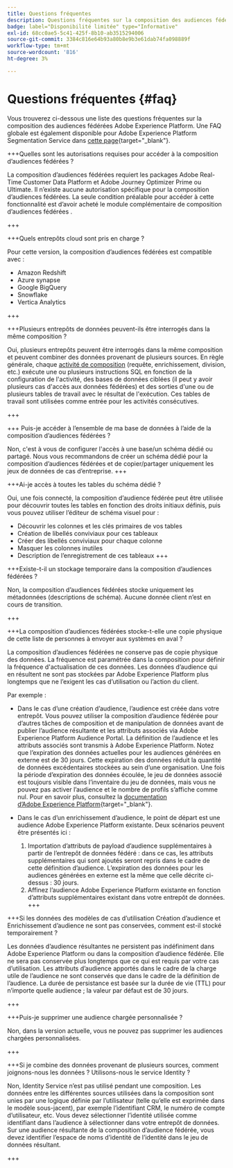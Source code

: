 ```yaml
---
title: Questions fréquentes
description: Questions fréquentes sur la composition des audiences fédérées Adobe Experience Platform
badge: label="Disponibilité limitée" type="Informative"
exl-id: 68cc0ae5-5c41-425f-8b10-ab3515294006
source-git-commit: 3384c816e64b93a80b8e9b3e61dab74fa098889f
workflow-type: tm+mt
source-wordcount: '816'
ht-degree: 3%

---
```


# Questions fréquentes {#faq}

Vous trouverez ci-dessous une liste des questions fréquentes sur la composition des audiences fédérées Adobe Experience Platform. Une FAQ globale est également disponible pour Adobe Experience Platform Segmentation Service dans [cette page](https://experienceleague.adobe.com/en/docs/experience-platform/segmentation/faq){target="_blank"}.


+++Quelles sont les autorisations requises pour accéder à la composition d’audiences fédérées ?

La composition d’audiences fédérées requiert les packages Adobe Real-Time Customer Data Platform et Adobe Journey Optimizer Prime ou Ultimate. Il n’existe aucune autorisation spécifique pour la composition d’audiences fédérées. La seule condition préalable pour accéder à cette fonctionnalité est d’avoir acheté le module complémentaire de composition d’audiences fédérées .

+++

+++Quels entrepôts cloud sont pris en charge ?

Pour cette version, la composition d’audiences fédérées est compatible avec :

* Amazon Redshift
* Azure synapse
* Google BigQuery
* Snowflake
* Vertica Analytics

+++


+++Plusieurs entrepôts de données peuvent-ils être interrogés dans la même composition ?

Oui, plusieurs entrepôts peuvent être interrogés dans la même composition et peuvent combiner des données provenant de plusieurs sources.  En règle générale, chaque [activité de composition](../compositions/orchestrate-activities.md) (requête, enrichissement, division, etc.) exécute une ou plusieurs instructions SQL en fonction de la configuration de l&#39;activité, des bases de données ciblées (il peut y avoir plusieurs cas d&#39;accès aux données fédérées) et des sorties d&#39;une ou de plusieurs tables de travail avec le résultat de l&#39;exécution. Ces tables de travail sont utilisées comme entrée pour les activités consécutives.

+++

+++ Puis-je accéder à l’ensemble de ma base de données à l’aide de la composition d’audiences fédérées ?

Non, c&#39;est à vous de configurer l&#39;accès à une base/un schéma dédié ou partagé. Nous vous recommandons de créer un schéma dédié pour la composition d’audiences fédérées et de copier/partager uniquement les jeux de données de cas d’entreprise.
+++



+++Ai-je accès à toutes les tables du schéma dédié ?

Oui, une fois connecté, la composition d’audience fédérée peut être utilisée pour découvrir toutes les tables en fonction des droits initiaux définis, puis vous pouvez utiliser l’éditeur de schéma visuel pour :

* Découvrir les colonnes et les clés primaires de vos tables
* Création de libellés conviviaux pour ces tableaux
* Créer des libellés conviviaux pour chaque colonne
* Masquer les colonnes inutiles
* Description de l’enregistrement de ces tableaux
+++


+++Existe-t-il un stockage temporaire dans la composition d’audiences fédérées ?

Non, la composition d’audiences fédérées stocke uniquement les métadonnées (descriptions de schéma). Aucune donnée client n’est en cours de transition. <!--The Audience export flow is done directly from Adobe Experience Platform Audience Portal (via [Destination](../connections/destinations.md)) to the customer database. The creation and update flow is done directly from your data warehouse database to Adobe Experience Platform Audience Portal.-->

+++

+++La composition d’audiences fédérées stocke-t-elle une copie physique de cette liste de personnes à envoyer aux systèmes en aval ?

La composition d’audiences fédérées ne conserve pas de copie physique des données. La fréquence est paramétrée dans la composition pour définir la fréquence d&#39;actualisation de ces données. Les données d’audience qui en résultent ne sont pas stockées par Adobe Experience Platform plus longtemps que ne l’exigent les cas d’utilisation ou l’action du client.

Par exemple :

* Dans le cas d’une création d’audience, l’audience est créée dans votre entrepôt. Vous pouvez utiliser la composition d’audience fédérée pour d’autres tâches de composition et de manipulation de données avant de publier l’audience résultante et les attributs associés via Adobe Experience Platform Audience Portal. La définition de l’audience et les attributs associés sont transmis à Adobe Experience Platform.
Notez que l’expiration des données actuelles pour les audiences générées en externe est de 30 jours. Cette expiration des données réduit la quantité de données excédentaires stockées au sein d’une organisation. Une fois la période d’expiration des données écoulée, le jeu de données associé est toujours visible dans l’inventaire du jeu de données, mais vous ne pouvez pas activer l’audience et le nombre de profils s’affiche comme nul. Pour en savoir plus, consultez la [documentation d’Adobe Experience Platform](https://experienceleague.adobe.com/en/docs/experience-platform/segmentation/faq#how-long-do-externally-generated-audiences-last-for){target="_blank"}.

* Dans le cas d’un enrichissement d’audience, le point de départ est une audience Adobe Experience Platform existante. Deux scénarios peuvent être présentés ici :
   1. Importation d’attributs de payload d’audience supplémentaires à partir de l’entrepôt de données fédéré : dans ce cas, les attributs supplémentaires qui sont ajoutés seront repris dans le cadre de cette définition d’audience. L’expiration des données pour les audiences générées en externe est la même que celle décrite ci-dessus : 30 jours.
   1. Affinez l’audience Adobe Experience Platform existante en fonction d’attributs supplémentaires existant dans votre entrepôt de données. <!--For example, you have an audience of customers who have shown interest in a particular product on the website for the last two months. You now want to take this audience and further segment it using Federated Audience Composition to only include customers who have a high credit score. The credit score is deemed sensitive and individual credit score data points are not copied over from the data warehouse.-->
+++

+++Si les données des modèles de cas d’utilisation Création d’audience et Enrichissement d’audience ne sont pas conservées, comment est-il stocké temporairement ?

Les données d’audience résultantes ne persistent pas indéfiniment dans Adobe Experience Platform ou dans la composition d’audience fédérée. Elle ne sera pas conservée plus longtemps que ce qui est requis par votre cas d’utilisation. Les attributs d’audience apportés dans le cadre de la charge utile de l’audience ne sont conservés que dans le cadre de la définition de l’audience. La durée de persistance est basée sur la durée de vie (TTL) pour n’importe quelle audience ; la valeur par défaut est de 30 jours.

+++

+++Puis-je supprimer une audience chargée personnalisée ?

Non, dans la version actuelle, vous ne pouvez pas supprimer les audiences chargées personnalisées. <!--that are not used in downstream activation directly in Audience Portal by simply selecting delete from the actions menu. Learn more in [Adobe Experience Platform documentation](https://experienceleague.adobe.com/en/docs/experience-platform/segmentation/faq#how-do-i-put-an-audience-in-the-deleted-state){target="_blank"}.-->

+++

+++Si je combine des données provenant de plusieurs sources, comment joignons-nous les données ? Utilisons-nous le service Identity ?

Non, Identity Service n’est pas utilisé pendant une composition. Les données entre les différentes sources utilisées dans la composition sont unies par une logique définie par l’utilisateur (telle qu’elle est exprimée dans le modèle sous-jacent), par exemple l’identifiant CRM, le numéro de compte d’utilisateur, etc. Vous devez sélectionner l’identité utilisée comme identifiant dans l’audience à sélectionner dans votre entrepôt de données. Sur une audience résultante de la composition d’audience fédérée, vous devez identifier l’espace de noms d’identité de l’identité dans le jeu de données résultant.

+++

<!--
+++If I want to combine federated data with datasets that live in Adobe Experience Platform, how is this done?

Likewise, the Identity Service is not being leveraged in this scenario either. The data model underpinning a composition needs to express how the data warehouse data and the audience to be enriched are related. e.g. assume an existing audience in Adobe Experience Platform contains several attributes, among which is the CRM ID. Assume transactional data is in the data warehouse containing purchases with various attributes, including the CRM ID of the purchaser. The end-user would have to specify that the CRM ID for both objects is used to stitch the two objects together.

+++
-->
